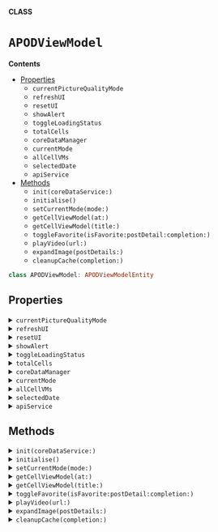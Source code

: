**CLASS**

# `APODViewModel`

**Contents**

- [Properties](#properties)
  - `currentPictureQualityMode`
  - `refreshUI`
  - `resetUI`
  - `showAlert`
  - `toggleLoadingStatus`
  - `totalCells`
  - `coreDataManager`
  - `currentMode`
  - `allCellVMs`
  - `selectedDate`
  - `apiService`
- [Methods](#methods)
  - `init(coreDataService:)`
  - `initialise()`
  - `setCurrentMode(mode:)`
  - `getCellViewModel(at:)`
  - `getCellViewModel(title:)`
  - `toggleFavorite(isFavorite:postDetail:completion:)`
  - `playVideo(url:)`
  - `expandImage(postDetails:)`
  - `cleanupCache(completion:)`

```swift
class APODViewModel: APODViewModelEntity
```

## Properties
<details><summary markdown="span"><code>currentPictureQualityMode</code></summary>

```swift
var currentPictureQualityMode: PhotoViewMode
```

Setting this will refresh UI with updated picture quality

</details>

<details><summary markdown="span"><code>refreshUI</code></summary>

```swift
var refreshUI: (() -> ())?
```

</details>

<details><summary markdown="span"><code>resetUI</code></summary>

```swift
var resetUI: (() -> ())?
```

</details>

<details><summary markdown="span"><code>showAlert</code></summary>

```swift
var showAlert: ((String?) -> ())?
```

</details>

<details><summary markdown="span"><code>toggleLoadingStatus</code></summary>

```swift
var toggleLoadingStatus: ((Bool, String) -> ())?
```

</details>

<details><summary markdown="span"><code>totalCells</code></summary>

```swift
var totalCells: Int
```

</details>

<details><summary markdown="span"><code>coreDataManager</code></summary>

```swift
let coreDataManager: CoreDataManagerEntity
```

</details>

<details><summary markdown="span"><code>currentMode</code></summary>

```swift
private(set) var currentMode: APODViewModelStete = .search(date: nil)
```

Holds current mode value

</details>

<details><summary markdown="span"><code>allCellVMs</code></summary>

```swift
private(set) var allCellVMs: [APODCellViewModel] = [APODCellViewModel]()
```

Setting this cell VMs will refresh main UI

</details>

<details><summary markdown="span"><code>selectedDate</code></summary>

```swift
private(set) var selectedDate: Date?
```

</details>

<details><summary markdown="span"><code>apiService</code></summary>

```swift
private(set) var apiService: GSAPIServiceEntity?
```

</details>

## Methods
<details><summary markdown="span"><code>init(coreDataService:)</code></summary>

```swift
init(coreDataService: CoreDataManagerEntity = CoreDataManager(modelName: "GS_Demo"))
```

</details>

<details><summary markdown="span"><code>initialise()</code></summary>

```swift
func initialise()
```

Initiate viewmodel

</details>

<details><summary markdown="span"><code>setCurrentMode(mode:)</code></summary>

```swift
func setCurrentMode(mode: APODViewModelStete)
```

</details>

<details><summary markdown="span"><code>getCellViewModel(at:)</code></summary>

```swift
func getCellViewModel(at indexPath: IndexPath) -> APODCellViewModel
```

</details>

<details><summary markdown="span"><code>getCellViewModel(title:)</code></summary>

```swift
func getCellViewModel(title: String) -> APODCellViewModel?
```

</details>

<details><summary markdown="span"><code>toggleFavorite(isFavorite:postDetail:completion:)</code></summary>

```swift
func toggleFavorite(isFavorite: Bool, postDetail: PictureDetails, completion: @escaping ((Bool) -> Void))
```

To update current favorite state of picture details and cache it locally
 - Parameter isFavorite: Either liked or not
 - Parameter postDetail: Post for which favorite status needs to be changed
 - Parameter completion: Completion handler indicating operation is completed.

#### Parameters

| Name | Description |
| ---- | ----------- |
| isFavorite | Either liked or not |
| postDetail | Post for which favorite status needs to be changed |
| completion | Completion handler indicating operation is completed. |

</details>

<details><summary markdown="span"><code>playVideo(url:)</code></summary>

```swift
func playVideo(url: URL)
```

Method for open video url in external browser
 - Parameter url: Video URL

#### Parameters

| Name | Description |
| ---- | ----------- |
| url | Video URL |

</details>

<details><summary markdown="span"><code>expandImage(postDetails:)</code></summary>

```swift
func expandImage(postDetails: PictureDetails)
```

Method for full screen picture view navigation
 - Parameter postDetails: Pincture details for which Image needs to display

#### Parameters

| Name | Description |
| ---- | ----------- |
| postDetails | Pincture details for which Image needs to display |

</details>

<details><summary markdown="span"><code>cleanupCache(completion:)</code></summary>

```swift
func cleanupCache(completion: @escaping (() -> Void))
```

Method to clear local cache data
 - Parameter completion: Completion handler once cleanup task is done

#### Parameters

| Name | Description |
| ---- | ----------- |
| completion | Completion handler once cleanup task is done |

</details>